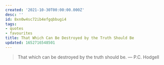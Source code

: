 ```yaml
---
created: '2021-10-30T00:00:00.000Z'
desc: ''
id: 8xn0w4sc72ib4efgqbbugi4
tags:
- quotes
- favourites
title: That Which Can Be Destroyed by the Truth Should Be
updated: 1652716548501
---
```

   
> That which can be destroyed by the truth should be. — P.C. Hodgell